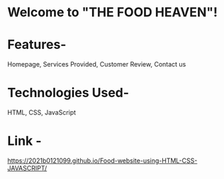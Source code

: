 # Welcome to "THE FOOD HEAVEN"!

# Features-
Homepage,
Services Provided,
Customer Review,
Contact us

# Technologies Used-
HTML,
CSS,
JavaScript

# Link - 
https://2021b0121099.github.io/Food-website-using-HTML-CSS-JAVASCRIPT/
